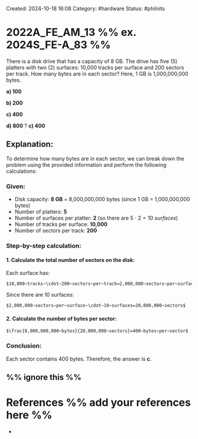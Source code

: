 Created: 2024-10-18 16:08
Category: #hardware 
Status: #philnits


# 2022A_FE_AM_13 %% ex. 2024S_FE-A_83 %%

There is a disk drive that has a capacity of 8 GB. The drive has five (5) platters with two (2) surfaces: 10,000 tracks per surface and 200 sectors per track. How many bytes are in each sector? Here, 1 GB is 1,000,000,000 bytes.

**a) 100**

**b) 200**

**c) 400**

**d) 800**
? 
**c) 400**
## **Explanation:**
To determine how many bytes are in each sector, we can break down the problem using the provided information and perform the following calculations:
### **Given:**
- Disk capacity: **8 GB** = 8,000,000,000 bytes (since 1 GB = 1,000,000,000 bytes)
- Number of platters: **5**
- Number of surfaces per platter: **2** (so there are $5~\cdot~2=10~surfaces$)
- Number of tracks per surface: **10,000**
- Number of sectors per track: **200**

### **Step-by-step calculation:**

#### **1. Calculate the total number of sectors on the disk:**
Each surface has:

	$10,000~tracks~\cdot~200~sectors~per~track=2,000,000~sectors~per~surface$
	
Since there are 10 surfaces:

	$2,000,000~sectors~per~surface~\cdot~10~surfaces=20,000,000~sectors$
#### **2. Calculate the number of bytes per sector:**

	$\frac{8,000,000,000~bytes}{20,000,000~sectors}=400~bytes~per~sector$
### **Conclusion:**
Each sector contains 400 bytes. Therefore, the answer is **c**.




%% ignore this %%
---









# References %% add your references here %%
- 